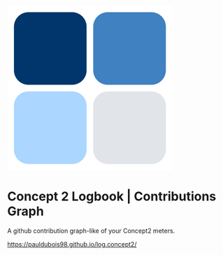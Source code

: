 ![contribution graph logo](contribution_graph-logo.svg)
# Concept 2 Logbook | Contributions Graph

A github contribution graph-like of your Concept2 meters.

https://pauldubois98.github.io/log.concept2/
